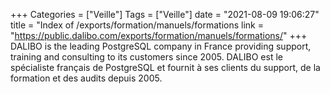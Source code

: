 +++
Categories = ["Veille"]
Tags = ["Veille"]
date = "2021-08-09 19:06:27"
title = "Index of /exports/formation/manuels/formations
link = "https://public.dalibo.com/exports/formation/manuels/formations/"
+++
DALIBO is the leading PostgreSQL company in France providing support, training and consulting to its customers since 2005. DALIBO est le spécialiste français de PostgreSQL et fournit à ses clients du support, de la formation et des audits depuis 2005.
